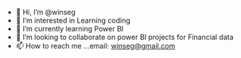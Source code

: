 - 👋 Hi, I’m @winseg
- 👀 I’m interested in Learning coding
- 🌱 I’m currently learning Power BI
- 💞️ I’m looking to collaborate on power BI projects for Financial data
- 📫 How to reach me ...email: winseg@gmail.com

<!---
winseg/winseg is a ✨ special ✨ repository because its `README.md` (this file) appears on your GitHub profile.
You can click the Preview link to take a look at your changes.
--->

